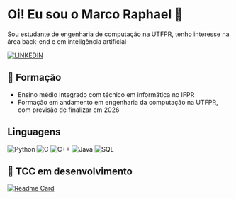 # Oi! Eu sou o Marco Raphael 👋

Sou estudante de engenharia de computação na UTFPR, tenho interesse na área back-end e em inteligência artificial

[![LINKEDIN](https://img.shields.io/badge/LinkedIn-0077B5?style=for-the-badge&logo=linkedin&logoColor=white)](https://www.linkedin.com/in/marco-mauli)

## 🏢 Formação

- Ensino médio integrado com técnico em informática no IFPR
- Formação em andamento em engenharia da computação na UTFPR, com previsão de finalizar em 2026

## Linguagens

![Python](https://img.shields.io/badge/python-3670A0?style=for-the-badge&logo=python&logoColor=ffdd54)
![C](https://img.shields.io/badge/c-%2300599C.svg?style=for-the-badge&logo=c&logoColor=white)
![C++](https://img.shields.io/badge/c++-%2300599C.svg?style=for-the-badge&logo=c%2B%2B&logoColor=white)
![Java](https://img.shields.io/badge/java-%23ED8B00.svg?style=for-the-badge&logo=openjdk&logoColor=white)
![SQL](https://img.shields.io/badge/SQL-blue?style=for-the-badge&logo=codeforces&logoColor=white)

## 📌 TCC em desenvolvimento

[![Readme Card](https://github-readme-stats.vercel.app/api/pin/?username=Jikkai10&repo=RAG_UTFPR&theme=dark)](https://github.com/Jikkai10/RAG_UTFPR)
